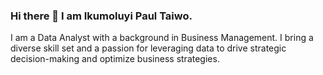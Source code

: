 ### Hi there 👋 I am Ikumoluyi Paul Taiwo. 
I am a Data Analyst with a background in Business Management. I bring a diverse skill set and a passion for leveraging data to drive strategic decision-making and optimize business strategies. 
<!--
**Ikumoluyi-Taiwo/Ikumoluyi-Taiwo** is a ✨ _special_ ✨ repository because its `README.md` (this file) appears on your GitHub profile.

Here are some ideas to get you started:

- 🔭 I’m dedicated to improving my skills by engaging in hands-on project work.
- 🌱 I’m currently learning Data Analytics with Microsoft Excel.
- 👯 I am actively seeking opportunities to collaborate on group projects that involve the analysis of intricate data sets and the extraction of valuable insights to guide strategic decision-making.
- 🤔 I am open to opportunities in Junior Data Analyst positions as well as internships.
- 💬 Ask me about Data Analysis, Data Visualization, and Data Insights.
- 📫 How to reach me: Connect with me on LinkedIn: www.linkedin.com/in/ikumoluyipaultaiwo
- 😄 Pronouns: He/Him 
- ⚡ Fun fact: Setting SMART goals increases your chances of achieving them, so set a SMART goal today!
-->
